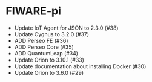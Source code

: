 # FIWARE-pi

- Update IoT Agent for JSON to 2.3.0 (#38) 
- Update Cygnus to 3.2.0 (#37)
- ADD Perseo FE (#36)
- ADD Perseo Core (#35)
- ADD QuantumLeap (#34)
- Update Orion to 3.10.1 (#33)
- Update documentation about installing Docker (#30)
- Update Orion to 3.6.0 (#29)
